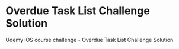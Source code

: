 # Overdue Task List Challenge Solution
Udemy iOS course challenge - Overdue Task List Challenge Solution